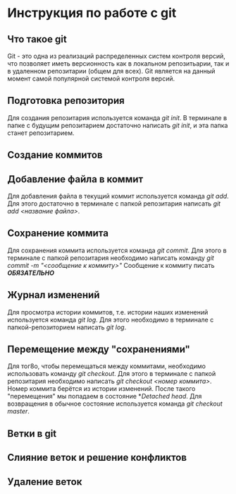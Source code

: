 # Инструкция по работе с git

## Что такое git

Git - это одна из реализаций распределенных систем контроля версий, что позволяет иметь версионность как в локальном репозитьарии, так и в удаленном репозитарии (общем для всех). Git является на данный момент самой популярной системой контроля версий.

## Подготовка репозитория
Для создания репозитария используется команда *git init*. В терминале в папке с будущим репозитарием достаточно написать *git init*, и эта папка станет репозитарием.

## Создание коммитов

## Добавление файла в коммит

Для добавления файла в текущий коммит используется команда *git add*. Для этого достаточно в терминале с папкой репозитария написать *git add <название файла>*.

## Сохранение коммита

Для сохранения коммита используется команда *git commit*. Для этого в терминале с папкой репозитария необходимо написать команду *git commit -m "<сообщение к коммиту>"* Сообщение к коммиту писать ***ОБЯЗАТЕЛЬНО***

## Журнал изменений
Для просмотра истории коммитов, т.е. истории наших изменений используется команда *git log*. Для этого необходимо в терминале с папкой-репозиторием написать *git log*.

## Перемещение между "сохранениями"
Для тог8о, чтобы перемещаться между коммитами, необходимо использовать команду *git checkout*. Для этого в терминале с папкой репозитария необходимо написать *git checkout <номер коммита>*. Номер коммита берётся из истории изменений. После такого "перемещения" мы попадаем в состояние **Detached head*. Для возвращения в обычное состояние используется команда *git checkout master*.

## Ветки в git

## Слияние веток и решение конфликтов

## Удаление веток